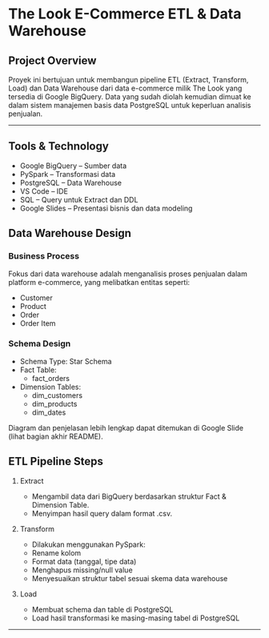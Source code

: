 # The Look E-Commerce ETL & Data Warehouse

## Project Overview

Proyek ini bertujuan untuk membangun pipeline ETL (Extract, Transform, Load) dan Data Warehouse dari data e-commerce milik The Look yang tersedia di Google BigQuery.
Data yang sudah diolah kemudian dimuat ke dalam sistem manajemen basis data PostgreSQL untuk keperluan analisis penjualan.

---

## Tools & Technology
- Google BigQuery – Sumber data
- PySpark – Transformasi data
- PostgreSQL – Data Warehouse
- VS Code – IDE
- SQL – Query untuk Extract dan DDL
- Google Slides – Presentasi bisnis dan data modeling

## Data Warehouse Design

### Business Process

Fokus dari data warehouse adalah menganalisis proses penjualan dalam platform e-commerce, yang melibatkan entitas seperti:
- Customer
- Product
- Order
- Order Item

### Schema Design
- Schema Type: Star Schema
- Fact Table:
  * fact_orders
- Dimension Tables:
  * dim_customers
  * dim_products
  * dim_dates

Diagram dan penjelasan lebih lengkap dapat ditemukan di Google Slide (lihat bagian akhir README).

## ETL Pipeline Steps

1. Extract
   - Mengambil data dari BigQuery berdasarkan struktur Fact & Dimension Table.
   - Menyimpan hasil query dalam format .csv.

2. Transform
   - Dilakukan menggunakan PySpark:
   - Rename kolom
   - Format data (tanggal, tipe data)
   - Menghapus missing/null value
   - Menyesuaikan struktur tabel sesuai skema data warehouse

4. Load
   - Membuat schema dan table di PostgreSQL
   - Load hasil transformasi ke masing-masing tabel di PostgreSQL

--- 
